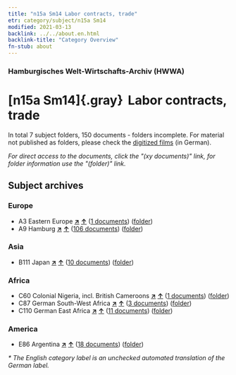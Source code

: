 ```yaml
---
title: "n15a Sm14 Labor contracts, trade"
etr: category/subject/n15a Sm14
modified: 2021-03-13
backlink: ../../about.en.html
backlink-title: "Category Overview"
fn-stub: about
---
```


### Hamburgisches Welt-Wirtschafts-Archiv (HWWA)
# [n15a Sm14]{.gray}&#8201; Labor contracts, trade&#160; 





In total 7 subject folders, 150 documents - folders incomplete.
For material not published as folders, please check the [digitized films](/film/h1_sh) (in German).

_For direct access to the documents, click the "(xy documents)" link, for folder information use the "(folder)" link._

## Subject archives



### Europe

- A3 Eastern Europe [**&nearr;**](../../../geo/i/140896/about.en.html "Eastern Europe (all folders)") [**&uarr;**](../../../geo/about.en.html#A3 "Country category system") (<a href="https://pm20.zbw.eu/dfgview/sh/140896,145218" title="about: Eastern Europe : Labor contracts, trade" target="_blank">1 documents</a>) ([folder](http://purl.org/pressemappe20/folder/sh/140896,145218))
- A9 Hamburg [**&nearr;**](../../../geo/i/140905/about.en.html "Hamburg (all folders)") [**&uarr;**](../../../geo/about.en.html#A9 "Country category system") (<a href="https://pm20.zbw.eu/dfgview/sh/140905,145218" title="about: Hamburg : Labor contracts, trade" target="_blank">106 documents</a>) ([folder](http://purl.org/pressemappe20/folder/sh/140905,145218))

### Asia

- B111 Japan [**&nearr;**](../../../geo/i/141272/about.en.html "Japan (all folders)") [**&uarr;**](../../../geo/about.en.html#B111 "Country category system") (<a href="https://pm20.zbw.eu/dfgview/sh/141272,145218" title="about: Japan : Labor contracts, trade" target="_blank">10 documents</a>) ([folder](http://purl.org/pressemappe20/folder/sh/141272,145218))

### Africa

- C60 Colonial Nigeria, incl. British Cameroons [**&nearr;**](../../../geo/i/141409/about.en.html "Colonial Nigeria, incl. British Cameroons (all folders)") [**&uarr;**](../../../geo/about.en.html#C60 "Country category system") (<a href="https://pm20.zbw.eu/dfgview/sh/141409,145218" title="about: Colonial Nigeria, incl. British Cameroons : Labor contracts, trade" target="_blank">1 documents</a>) ([folder](http://purl.org/pressemappe20/folder/sh/141409,145218))
- C87 German South-West Africa [**&nearr;**](../../../geo/i/141450/about.en.html "German South-West Africa (all folders)") [**&uarr;**](../../../geo/about.en.html#C87 "Country category system") (<a href="https://pm20.zbw.eu/dfgview/sh/141450,145218" title="about: German South-West Africa : Labor contracts, trade" target="_blank">3 documents</a>) ([folder](http://purl.org/pressemappe20/folder/sh/141450,145218))
- C110 German East Africa [**&nearr;**](../../../geo/i/141471/about.en.html "German East Africa (all folders)") [**&uarr;**](../../../geo/about.en.html#C110 "Country category system") (<a href="https://pm20.zbw.eu/dfgview/sh/141471,145218" title="about: German East Africa : Labor contracts, trade" target="_blank">11 documents</a>) ([folder](http://purl.org/pressemappe20/folder/sh/141471,145218))

### America

- E86 Argentina [**&nearr;**](../../../geo/i/141692/about.en.html "Argentina (all folders)") [**&uarr;**](../../../geo/about.en.html#E86 "Country category system") (<a href="https://pm20.zbw.eu/dfgview/sh/141692,145218" title="about: Argentina : Labor contracts, trade" target="_blank">18 documents</a>) ([folder](http://purl.org/pressemappe20/folder/sh/141692,145218))


_* The English category label is an unchecked automated translation of the German label._

